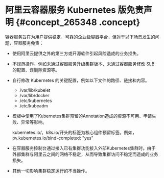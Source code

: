 # 阿里云容器服务 Kubernetes 版免责声明 {#concept_265348 .concept}

容器服务旨在为用户提供稳定、可靠的企业级容器平台，但对于以下场景发生的问题，容器服务免责：

-   使用阿里云提供之外的第三方或开源软件引起风险造成的业务损失。
-   不规范操作，例如未通过容器服务升级集群版本、未通过容器服务修改 SLB 的配置、误删除资源等。
-   自行修改 Kubernetes 的关键配置，例如以下文件的路径、链接和内容。
    -   /var/lib/kubelet
    -   /var/lib/docker
    -   /etc/kubernetes
    -   /etc/kubeadm
-   模板中使用了Kubernetes集群预留的Annotation造成的资源不可用、申请失败、异常等影响。

    kubernetes.io/，k8s.io/开头的标签为核心组件预留标签。例如，pv.kubernetes.io/bind-completed: "yes"

-   在容器服务控制台通过接入已有集群功能接入外部Kubernetes集群时，由于外部集群与阿里云之间的网络不稳定，从而导致集群访问不稳定而造成的业务损失。
-   其他一切影响集群稳定运行的不当操作。

